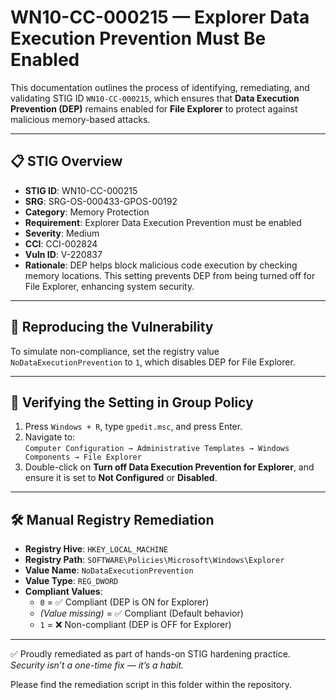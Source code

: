 # WN10-CC-000215 — Explorer Data Execution Prevention Must Be Enabled

This documentation outlines the process of identifying, remediating, and validating STIG ID `WN10-CC-000215`, which ensures that **Data Execution Prevention (DEP)** remains enabled for **File Explorer** to protect against malicious memory-based attacks.

---

## 📋 STIG Overview

- **STIG ID**: WN10-CC-000215  
- **SRG**: SRG-OS-000433-GPOS-00192  
- **Category**: Memory Protection  
- **Requirement**: Explorer Data Execution Prevention must be enabled  
- **Severity**: Medium  
- **CCI**: CCI-002824  
- **Vuln ID**: V-220837  
- **Rationale**: DEP helps block malicious code execution by checking memory locations. This setting prevents DEP from being turned off for File Explorer, enhancing system security.

---

## 🔁 Reproducing the Vulnerability

To simulate non-compliance, set the registry value `NoDataExecutionPrevention` to `1`, which disables DEP for File Explorer.

---

## 🧾 Verifying the Setting in Group Policy

1. Press `Windows + R`, type `gpedit.msc`, and press Enter.  
2. Navigate to:  
   `Computer Configuration → Administrative Templates → Windows Components → File Explorer`  
3. Double-click on **Turn off Data Execution Prevention for Explorer**, and ensure it is set to **Not Configured** or **Disabled**.

---

## 🛠️ Manual Registry Remediation

- **Registry Hive**: `HKEY_LOCAL_MACHINE`  
- **Registry Path**: `SOFTWARE\Policies\Microsoft\Windows\Explorer`  
- **Value Name**: `NoDataExecutionPrevention`  
- **Value Type**: `REG_DWORD`  
- **Compliant Values**:
  - `0` = ✅ Compliant (DEP is ON for Explorer)  
  - *(Value missing)* = ✅ Compliant (Default behavior)  
  - `1` = ❌ Non-compliant (DEP is OFF for Explorer)

---

✅ Proudly remediated as part of hands-on STIG hardening practice.  
_Security isn’t a one-time fix — it’s a habit._

Please find the remediation script in this folder within the repository.

